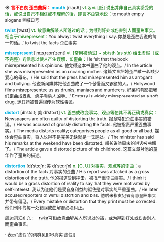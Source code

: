 ☀ <font color="red">**言不由衷 歪曲曲解：**</font>
<font color="sky blue">**mouth**</font> [maʊθ] 
<font color="rgb(227, 108, 9)">vt.＆vi. [贬] 说出并非自己真实感受的话，或说出自己不相信或不理解的话，即言不由衷地说：</font>to mouth empty slogans 空喊口号

<font color="sky blue">**twist**</font>  [twɪst] 
<font color="rgb(227, 108, 9)">vt. 故意曲解某人所说过的话；为得到好处或伤害别人而歪曲事实。相当于misrepresent：</font>You always twist everything I say. 你总是歪曲我说的每一句话。/ to twist the facts 歪曲事实
            
<font color="sky blue">**misrepresent**</font> [ˌmɪsˌreprɪˈzent]
<font color="rgb(227, 108, 9)">vt. [常用被动式] ~ sb/sth (as sth) 给出虚假（或不完整）的信息以使人产生误解，如歪曲：</font>He felt that the book misrepresented his opinions. 他觉得这本书歪曲了他的观点。/ In the article she was misrepresented as an uncaring mother. 这篇文章把她歪曲成一名缺少爱心的母亲。/ He said that the press had misrepresented him as arrogant and bullying. 他说新闻媒体把他歪曲成了一个傲慢而又霸道的人。/ Hollywood films misrepresented us as drunks, maniacs and murderers. 好莱坞电影把我们歪曲成酒鬼、疯子和杀人凶手。/ Ecstasy is widely misrepresented as a soft drug. 迷幻药被普遍误传为软性毒品。
       
<font color="sky blue">**distort**</font> [dɪˈstɔ:t; 美 dɪˈstɔ:rt]
<font color="rgb(227, 108, 9)">vt. 歪曲或改变事实、观点等使其不再正确或真实：</font>Newspapers are often guilty of distorting the truth. 报章常犯歪曲事实的错误。/ He was accused of grossly distorting the facts. 他被指责严重歪曲事实。/ The media distorts reality; categorises people as all good or all bad. 媒体会歪曲事实，将人说得不是完美无缺就是一无是处。/ The minister has said his remarks at the weekend have been distorted. 部长说他周末的讲话被曲解了。/ The article gave a distorted picture of his childhood. 这篇文章对他的童年作了歪曲的描述。
        
<font color="sky blue">**distortion**</font> [dɪˈstɔ:ʃn; 美 dɪˈstɔ:rʃn]
<font color="rgb(227, 108, 9)">n. [C, U] 对事实、观点等的歪曲：</font>a distortion of the facts 对事实的歪曲 / His report was attacked as a gross distortion of the truth. 他的报道受到抨击，被指严重歪曲事实。/ I think it would be a gross distortion of reality to say that they were motivated by self-interest. 我认为说他们是受自身利益的驱使是对事实的严重歪曲。/ He later accused reporters of wilful distortion and bias. 他后来指责记者有意歪曲事实并带有偏见。/ Every mistake or distortion that they print must be corrected. 他们刊印的每一处错误或曲解都必须纠正。
 
周边词汇补充：
· twist可指故意曲解某人所说过的话，或为得到好处或伤害别人而歪曲事实。

· 表示“虚假”的词群见[[06真实 虚假]]
